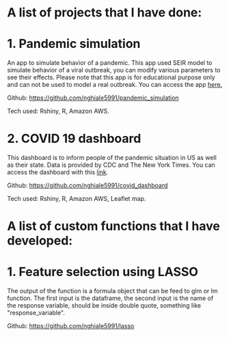 # A list of projects that I have done:

# 1. Pandemic simulation
An app to simulate behavior of a pandemic. This app used SEIR model to simulate behavior of a viral outbreak, you can modify various parameters to see their effects. Please note that this app is for educational purpose only and can not be used to model a real outbreak. You can access the app [here.](http://ec2-18-188-192-168.us-east-2.compute.amazonaws.com:3838/simulation/)

Github: https://github.com/nghiale5991/pandemic_simulation

Tech used: Rshiny, R, Amazon AWS.

# 2. COVID 19 dashboard
This dashboard is to inform people of the pandemic situation in US as well as their state. Data is provided by CDC and The New York Times. You can access the dashboard with this [link](http://ec2-18-188-192-168.us-east-2.compute.amazonaws.com:3838/myapp).

Github: https://github.com/nghiale5991/covid_dashboard

Tech used: Rshiny, R, Amazon AWS, Leaflet map.

# A list of custom functions that I have developed:

# 1. Feature selection using LASSO
 
The output of the function is a formula object that can be feed to glm or lm function. The first input is the dataframe, the second input is the name of the response variable, should be inside double quote, something like "response_variable".

Github: https://github.com/nghiale5991/lasso
